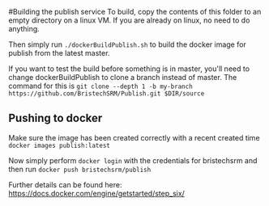 #Building the publish service 
To build, copy the contents of this folder to an empty directory on a linux VM. 
If you are already on linux, no need to do anything. 

Then simply run `./dockerBuildPublish.sh` to build the docker image for publish from the latest master.

If you want to test the build before something is in master, 
you'll need to change dockerBuildPublish to clone a branch instead of master. The command for this is
`git clone --depth 1 -b my-branch https://github.com/BristechSRM/Publish.git $DIR/source`

## Pushing to docker
Make sure the image has been created correctly with a recent created time
`docker images publish:latest`

Now simply perform `docker login` with the credentials for bristechsrm and then run 
`docker push bristechsrm/publish`

Further details can be found here: 
https://docs.docker.com/engine/getstarted/step_six/ 